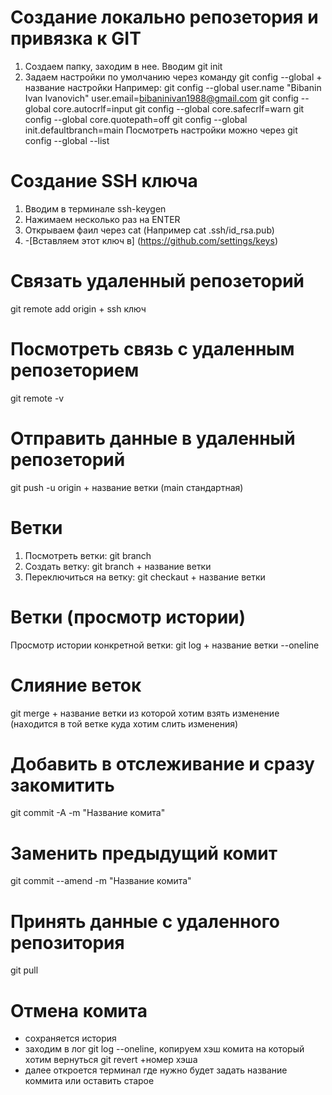 # Создание локально репозетория и привязка к GIT
1. Создаем папку, заходим в нее. Вводим git init
2. Задаем настройки по умолчанию через команду git config --global + название настройки
Например: git config --global user.name "Bibanin Ivan Ivanovich"
user.email=bibaninivan1988@gmail.com
git config --global core.autocrlf=input
git config --global core.safecrlf=warn
git config --global core.quotepath=off
git config --global init.defaultbranch=main
Посмотреть настройки можно через git config --global --list
# Создание SSH ключа
1. Вводим в терминале ssh-keygen
2. Нажимаем несколько раз на ENTER
3. Открываем фаил через cat (Например cat .ssh/id_rsa.pub)
4. -[Вставляем этот ключ в] (https://github.com/settings/keys)
# Связать удаленный репозеторий
git remote add origin + ssh ключ
# Посмотреть связь с удаленным репозеторием
git remote -v
# Отправить данные в удаленный репозеторий
git push -u origin + название ветки (main стандартная)
# Ветки
1. Посмотреть ветки: git branch 
2. Создать ветку: git branch + название ветки
3. Переключиться на ветку: git checkaut + название ветки
# Ветки (просмотр истории)
Просмотр истории конкретной ветки: git log + название ветки --oneline
# Слияние веток
git merge + название ветки из которой хотим взять изменение (находится в той ветке куда хотим слить изменения)
# Добавить в отслеживание и сразу закомитить
git commit -A -m "Название комита"
# Заменить предыдущий комит
git commit --amend -m "Название комита"
# Принять данные с удаленного репозитория
git pull
# Отмена комита
- сохраняется история
- заходим в лог git log --oneline, копируем хэш комита на который хотим вернуться
git revert +номер хэша 
- далее откроется терминал где нужно будет задать название коммита или оставить старое